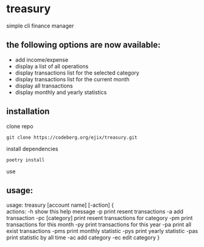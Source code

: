 # treasury

simple cli finance manager

## the following options are now available:
- add income/expense
- display a list of all operations
- display transactions list for the selected category
- display transactions list for the current month
- display all transactions
- display monthly and yearly statistics

## installation

clone repo

`git clone https://codeberg.org/ejix/treasury.git`

install dependencies

`poetry install`

use

## usage:

usage: treasury [account name] [-action]
{    
actions:
      -h                show this help message
      -p                print resent transactions
      -a                add transaction
      -pc [category]    print resent transactions for category
      -pm               print transactions for this month
      -py               print transactions for this year
      -pa               print all exist transactions
      -pms              print monthly statistic
      -pys              print yearly statistic
      -pas              print statistic by all time
      -ac               add category
      -ec               edit category
}
